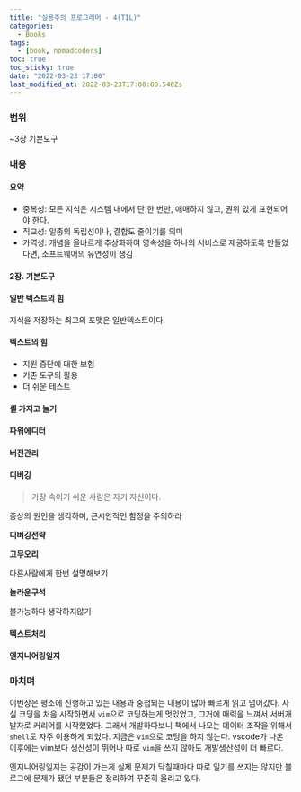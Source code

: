 ```yaml
---
title: "실용주의 프로그래머 - 4(TIL)"
categories:
  - Books
tags:
  - [book, nomadcoders]
toc: true
toc_sticky: true
date: "2022-03-23 17:00"
last_modified_at: 2022-03-23T17:00:00.540Zs
---
```


### 범위 

~3장 기본도구

### 내용

#### **요약**

- 중복성: 모든 지식은 시스템 내에서 단 한 번만, 애매하지 않고, 권위 있게 표현되어야 한다.
- 직교성: 일종의 독립성이나, 결합도 줄이기를 의미
- 가역성: 개념을 올바르게 추상화하여 영속성을 하나의 서비스로 제공하도록 만들었다면, 소프트웨어의 유연성이 생김

#### 2장. 기본도구

#### 일반 텍스트의 힘

지식을 저장하는 최고의 포맷은 일반텍스트이다.

#### 텍스트의 힘

* 지원 중단에 대한 보험
* 기존 도구의 활용
* 더 쉬운 테스트

#### 셸 가지고 놀기

#### 파워에디터

#### 버전관리

#### 디버깅

> 가장 속이기 쉬운 사람은 자기 자신이다.

증상의 원인을 생각하며, 근시안적인 함정을 주의하라

**디버깅전략**

**고무오리**

다른사람에게 한번 설명해보기

**놀라운구석**

불가능하다 생각하지않기

#### 텍스트처리

#### 엔지니어링일지

### 마치며

이번장은 평소에 진행하고 있는 내용과 중첩되는 내용이 많아 빠르게 읽고 넘어갔다. 사실 코딩을 처음 시작하면서 `vim`으로 코딩하는게 멋있었고, 그거에 매력을 느껴서 서버개발자로 커리어를 시작했었다. 그래서 개발하다보니 책에서 나오는 데이터 조작을 위해서 `shell`도 자주 이용하게 되었다. 지금은 `vim`으로 코딩을 하지 않는다. vscode가 나온 이후에는 vim보다 생산성이 뛰어나 따로 `vim`을 쓰지 않아도 개발생산성이 더 빠르다.

엔지니어링일지는 공감이 가는게 실제 문제가 닥칠때마다 따로 일기를 쓰지는 않지만 블로그에 문제가 됐던 부분들은 정리하여 꾸준히 올리고 있다.

